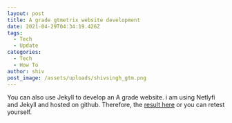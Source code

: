 ```yaml
---
layout: post
title: A grade gtmetrix website development
date: 2021-04-29T04:34:19.426Z
tags:
  - Tech
  - Update
categories:
  - Tech
  - How To
author: shiv
post_image: /assets/uploads/shivsingh_gtm.png
---
```

You can also use Jekyll to develop an A grade website. i am using Netlyfi and Jekyll and hosted on github. Therefore, the [result here](https://gtmetrix.com/reports/www.shivsingh.net/q4ApDp6A/) or you can retest yourself.